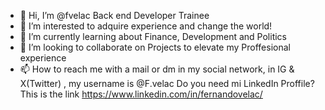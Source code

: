 - 👋 Hi, I’m @fvelac Back end Developer Trainee
- 👀 I’m interested to adquire experience and change the world!
- 🌱 I’m currently learning about Finance, Development and Politics
- 💞️ I’m looking to collaborate on Projects to elevate my Proffesional experience
- 📫 How to reach me with a mail or dm in my social network, in IG & X(Twitter) , my username is @F.velac
Do you need mi LinkedIn Proffile? This is the link https://www.linkedin.com/in/fernandovelac/
<!---
fvelac/fvelac is a ✨ special ✨ repository because its `README.md` (this file) appears on your GitHub profile.
You can click the Preview link to take a look at your changes.
--->
